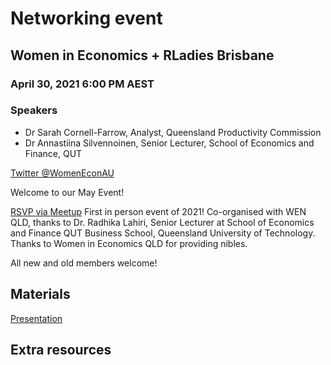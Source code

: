 # Networking event 
## Women in Economics + RLadies Brisbane

### April 30, 2021 6:00 PM AEST 
### Speakers

* Dr Sarah Cornell-Farrow, Analyst, Queensland Productivity Commission
* Dr Annastiina Silvennoinen, Senior Lecturer, School of Economics and Finance, QUT

[Twitter @WomenEconAU](https://twitter.com/WomenEconAU)

Welcome to our May Event!

[RSVP via Meetup](https://www.meetup.com/en-AU/rladies-brisbane/events/) First in person event of 2021!
Co-organised with WEN QLD, thanks to Dr. Radhika Lahiri, Senior Lecturer at School of Economics and Finance QUT Business School, Queensland University of Technology.
Thanks to Women in Economics QLD for providing nibles.

All new and old members welcome!

## Materials
[Presentation](./Rladies_andWEN_April2021_introslides.pptx)

## Extra resources


